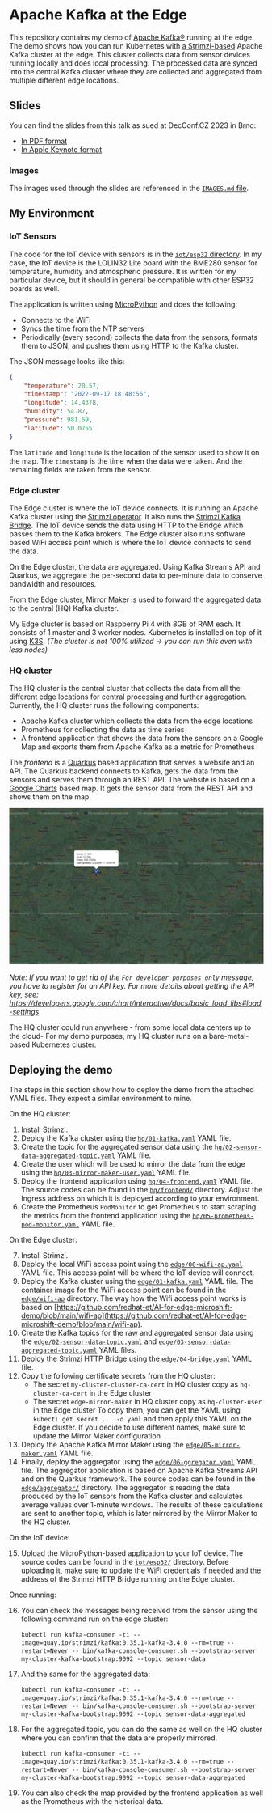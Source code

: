 # Apache Kafka at the Edge

This repository contains my demo of [Apache Kafka®](https://kafka.apache.org/) running at the edge.
The demo shows how you can run Kubernetes with [a Strimzi-based](https://strimzi.io/) Apache Kafka cluster at the edge.
This cluster collects data from sensor devices running locally and does local processing.
The processed data are synced into the central Kafka cluster where they are collected and aggregated from multiple different edge locations.

## Slides

You can find the slides from this talk as sued at DecConf.CZ 2023 in Brno:
* [In PDF format](https://drive.google.com/file/d/1UtscI7sFW-oCbHBVRsapIwTaveOCAuar/view?usp=sharing)
* [In Apple Keynote format](https://drive.google.com/file/d/1AIl2T8HOevRYVW3ynzXEJH1pX4w102Ho/view?usp=sharing)

### Images

The images used through the slides are referenced in the [`IMAGES.md` file](./IMAGES.md).

## My Environment

### IoT Sensors

The code for the IoT device with sensors is in the [`iot/esp32` directory](./iot/esp32).
In my case, the IoT device is the LOLIN32 Lite board with the BME280 sensor for temperature, humidity and atmospheric pressure.
It is written for my particular device, but it should in general be compatible with other ESP32 boards as well.

The application is written using [MicroPython](https://micropython.org/) and does the following:
* Connects to the WiFi
* Syncs the time from the NTP servers
* Periodically (every second) collects the data from the sensors, formats them to JSON, and pushes them using HTTP to the Kafka cluster.

The JSON message looks like this:
```json
{
    "temperature": 20.57,
    "timestamp": "2022-09-17 18:48:56",
    "longitude": 14.4378,
    "humidity": 54.87,
    "pressure": 981.59,
    "latitude": 50.0755
}
```

The `latitude` and `longitude` is the location of the sensor used to show it on the map.
The `timestamp` is the time when the data were taken.
And the remaining fields are taken from the sensor.

### Edge cluster

The Edge cluster is where the IoT device connects.
It is running an Apache Kafka cluster using the [Strimzi operator](https://strimzi.io).
It also runs the [Strimzi Kafka Bridge](https://github.com/strimzi/strimzi-kafka-bridge).
The IoT device sends the data using HTTP to the Bridge which passes them to the Kafka brokers.
The Edge cluster also runs software based WiFi access point which is where the IoT device connects to send the data.

On the Edge cluster, the data are aggregated.
Using Kafka Streams API and Quarkus, we aggregate the per-second data to per-minute data to conserve bandwidth and resources.

From the Edge cluster, Mirror Maker is used to forward the aggregated data to the central (HQ) Kafka cluster.

My Edge cluster is based on Raspberry Pi 4 with 8GB of RAM each.
It consists of 1 master and 3 worker nodes.
Kubernetes is installed on top of it using [K3S](https://k3s.io/).
_(The cluster is not 100% utilized -> you can run this even with less nodes)_

### HQ cluster

The HQ cluster is the central cluster that collects the data from all the different edge locations for central processing and further aggregation.
Currently, the HQ cluster runs the following components:
* Apache Kafka cluster which collects the data from the edge locations
* Prometheus for collecting the data as time series
* A frontend application that shows the data from the sensors on a Google Map and exports them from Apache Kafka as a metric for Prometheus

The _frontend_ is a [Quarkus](https://quarkus.io/) based application that serves a website and an API.
The Quarkus backend connects to Kafka, gets the data from the sensors and serves them through an REST API.
The website is based on a [Google Charts](https://developers.google.com/chart/interactive/docs/gallery/map) based map.
It gets the sensor data from the REST API and shows them on the map.

![The _frontend_ application](./assets/frontend-map.png "The _frontend_ application")

_Note: If you want to get rid of the `For developer purposes only` message, you have to register for an API key._
_For more details about getting the API key, see: https://developers.google.com/chart/interactive/docs/basic_load_libs#load-settings_

The HQ cluster could run anywhere - from some local data centers up to the cloud-
For my demo purposes, my HQ cluster runs on a bare-metal-based Kubernetes cluster.

## Deploying the demo

The steps in this section show how to deploy the demo from the attached YAML files.
They expect a similar environment to mine.

On the HQ cluster:

1. Install Strimzi.
2. Deploy the Kafka cluster using the [`hq/01-kafka.yaml`](./hq/01-kafka.yaml) YAML file.
3. Create the topic for the aggregated sensor data using the [`hq/02-sensor-data-aggregated-topic.yaml`](./hq/02-sensor-data-aggregated-topic.yaml) YAML file.
4. Create the user which will be used to mirror the data from the edge using the [`hq/03-mirror-maker-user.yaml`](./hq/03-mirror-maker-user.yaml) YAML file.
5. Deploy the frontend application using [`hq/04-frontend.yaml`](./hq/04-frontend.yaml) YAML file.
   The source codes can be found in the [`hq/frontend/`](./hq/frontend/) directory.
   Adjust the Ingress address on which it is deployed according to your environment.
6. Create the Prometheus `PodMonitor` to get Prometheus to start scraping the metrics from the frontend application using the [`hq/05-prometheus-pod-monitor.yaml`](./hq/05-prometheus-pod-monitor.yaml) YAML file.

On the Edge cluster:

7. Install Strimzi.
8. Deploy the local WiFi access point using the [`edge/00-wifi-ap.yaml`](./edge/00-wifi-ap.yaml) YAML file.
   This access point will be where the IoT device will connect.
9. Deploy the Kafka cluster using the [`edge/01-kafka.yaml`](./edge/01-kafka.yaml) YAML file.
   The container image for the WiFi access point can be found in the [`edge/wifi-ap`](./edge/wifi-ap/) directory.
   The way how the Wifi access point works is based on [https://github.com/redhat-et/AI-for-edge-microshift-demo/blob/main/wifi-ap](https://github.com/redhat-et/AI-for-edge-microshift-demo/blob/main/wifi-ap).
10. Create the Kafka topics for the raw and aggregated sensor data using the [`edge/02-sensor-data-topic.yaml`](./edge/02-sensor-data-topic.yaml) and [`edge/03-sensor-data-aggregated-topic.yaml`](./edge/03-sensor-data-aggregated-topic.yaml) YAML files.
11. Deploy the Strimzi HTTP Bridge using the [`edge/04-bridge.yaml`](./edge/04-bridge.yaml) YAML file.
12. Copy the following certificate secrets from the HQ cluster:
    * The secret `my-cluster-cluster-ca-cert` in HQ cluster copy as `hq-cluster-ca-cert` in the Edge cluster
    * The secret `edge-mirror-maker` in HQ cluster copy as `hq-cluster-user` in the Edge cluster
    To copy them, you can get the YAML using `kubectl get secret ... -o yaml` and then apply this YAML on the Edge cluster.
    If you decide to use different names, make sure to update the Mirror Maker configuration
13. Deploy the Apache Kafka Mirror Maker using the [`edge/05-mirror-maker.yaml`](./edge/05-mirror-maker.yaml) YAML file.
14. Finally, deploy the aggregator using the [`edge/06-ggregator.yaml`](./edge/06-ggregator.yaml) YAML file.
    The aggregator application is based on Apache Kafka Streams API and on the Quarkus framework.
    The source codes can be found in the [`edge/aggregator/`](./edge/aggregator/) directory.
    The aggregator is reading the data produced by the IoT sensors from the Kafka cluster and calculates average values over 1-minute windows.
    The results of these calculations are sent to another topic, which is later mirrored by the Mirror Maker to the HQ cluster.

On the IoT device:

15. Upload the MicroPython-based application to your IoT device.
    The source codes can be found in the [`iot/esp32/`](./iot/esp32/) directory.
    Before uploading it, make sure to update the WiFi credentials if needed and the address of the Strimzi HTTP Bridge running on the Edge cluster.


Once running:

16. You can check the messages being received from the sensor using the following command run on the edge cluster:
    ```
    kubectl run kafka-consumer -ti --image=quay.io/strimzi/kafka:0.35.1-kafka-3.4.0 --rm=true --restart=Never -- bin/kafka-console-consumer.sh --bootstrap-server my-cluster-kafka-bootstrap:9092 --topic sensor-data
    ```
17. And the same for the aggregated data:
    ```
    kubectl run kafka-consumer -ti --image=quay.io/strimzi/kafka:0.35.1-kafka-3.4.0 --rm=true --restart=Never -- bin/kafka-console-consumer.sh --bootstrap-server my-cluster-kafka-bootstrap:9092 --topic sensor-data-aggregated
    ```
18. For the aggregated topic, you can do the same as well on the HQ cluster where you can confirm that the data are properly mirrored.
    ```
    kubectl run kafka-consumer -ti --image=quay.io/strimzi/kafka:0.35.1-kafka-3.4.0 --rm=true --restart=Never -- bin/kafka-console-consumer.sh --bootstrap-server my-cluster-kafka-bootstrap:9092 --topic sensor-data-aggregated
    ```
19. You can also check the map provided by the frontend application as well as the Prometheus with the historical data.
